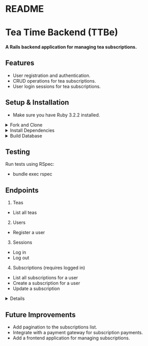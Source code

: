 # README

# Tea Time Backend (TTBe)
#### A Rails backend application for managing tea subscriptions.

## Features
- User registration and authentication.
- CRUD operations for tea subscriptions.
- User login sessions for tea subscriptions.


## Setup & Installation
- Make sure you have Ruby 3.2.2 installed.

<details closed>
<summary>Fork and Clone</summary>
  
<img src="./storage/fork.gif" alt="Fork" width="200"/>
<img src="./storage/ampersand.gif" alt="and" width="200"/>
<img src="./storage/clone.gif" alt="clone" width="200"/>

</details>

<details closed>
<summary>Install Dependencies</summary>
- Navigate to the project root

```
$ bundle install
```
</details>

<details closed>
<summary>Build Database</summary>
  
```
$ rails db:{create,migrate,seed}
```
</details>

## Testing
Run tests using RSpec:
- bundle exec rspec

## Endpoints
1. Teas
  - List all teas
2. Users
  - Register a user
3. Sessions
  - Log in
  - Log out
4. Subscriptions (requires logged in)
  - List all subscriptions for a user
  - Create a subscription for a user
  - Update a subscription

<details closed>
<sumary>Routes Format</summary>

```
              teas GET    /teas(.:format)                                                teas#index
          sessions POST   /sessions(.:format)                                           sessions#create
            session DELETE /sessions/:id(.:format)                                       sessions#destroy
user_subscriptions GET    /users/:user_id/subscriptions(.:format)                       subscriptions#index
                    POST   /users/:user_id/subscriptions(.:format)                       subscriptions#create
  user_subscription PATCH  /users/:user_id/subscriptions/:id(.:format)                   subscriptions#update
                    PUT    /users/:user_id/subscriptions/:id(.:format)                   subscriptions#update
              users POST   /users(.:format)                                              users#create
              user PATCH  /users/:id(.:format)                                          users#update
                    PUT    /users/:id(.:format)                                          users#update
```
</details>

## Future Improvements
- Add pagination to the subscriptions list.
- Integrate with a payment gateway for subscription payments.
- Add a frontend application for managing subscriptions.
